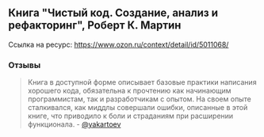 ## Книга "Чистый код. Создание, анализ и рефакторинг", Роберт К. Мартин

Ссылка на ресурс: https://www.ozon.ru/context/detail/id/5011068/

### Отзывы
> Книга в доступной форме описывает базовые практики написания хорошего кода, обязательна к прочтению как начинающим программистам, так и разработчикам с опытом. На своем опыте сталкивался, как миддлы совершали ошибки, описанные в этой книге, что приводило к боли и страданиям при расширении функционала. - [@yakartoev](https://github.com/yakartoev)
